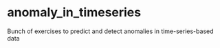 # anomaly_in_timeseries
Bunch of exercises to predict and detect anomalies in time-series-based data
